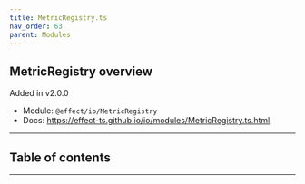 ```yaml
---
title: MetricRegistry.ts
nav_order: 63
parent: Modules
---
```


## MetricRegistry overview

Added in v2.0.0

- Module: `@effect/io/MetricRegistry`
- Docs: https://effect-ts.github.io/io/modules/MetricRegistry.ts.html

---

<h2 class="text-delta">Table of contents</h2>

---
